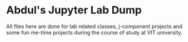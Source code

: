 # Abdul's Jupyter Lab Dump
All files here are done for lab related classes, j-component projects and some fun me-time projects during the course of study at VIT university. 